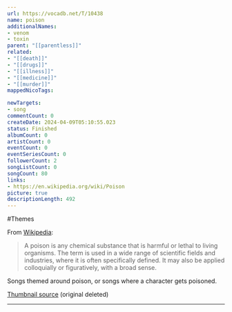 ```yaml
---
url: https://vocadb.net/T/10438
name: poison
additionalNames: 
- venom
- toxin
parent: "[[parentless]]"
related:
- "[[death]]"
- "[[drugs]]"
- "[[illness]]"
- "[[medicine]]"
- "[[murder]]"
mappedNicoTags:

newTargets:
- song
commentCount: 0
createDate: 2024-04-09T05:10:55.023
status: Finished
albumCount: 0
artistCount: 0
eventCount: 0
eventSeriesCount: 0
followerCount: 2
songListCount: 0
songCount: 80
links: 
- https://en.wikipedia.org/wiki/Poison
picture: true
descriptionLength: 492
---
```


#Themes

From [Wikipedia](https://en.wikipedia.org/wiki/Poison): 
>A poison is any chemical substance that is harmful or lethal to living organisms. The term is used in a wide range of scientific fields and industries, where it is often specifically defined. It may also be applied colloquially or figuratively, with a broad sense.

Songs themed around poison, or songs where a character gets poisoned.

[Thumbnail source](https://gelbooru.com/index.php?page=post&s=view&id=1949396) (original deleted)

---


